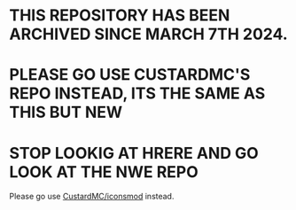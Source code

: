 # THIS REPOSITORY HAS BEEN ARCHIVED SINCE MARCH 7TH 2024.
# PLEASE GO USE CUSTARDMC'S REPO INSTEAD, ITS THE SAME AS THIS BUT NEW
# STOP LOOKIG AT HRERE AND GO LOOK AT THE NWE REPO

Please go use [CustardMC/iconsmod](https://github.com/custardmc/iconsmod) instead.




<!--
# Icon Items
This mod adds icons and logos from various websites and projects in item form into the game.
~~There's also some bribery item~~
These are all the icon items in a (messy) dropped form
<img src="https://github.com/blryface/icon-items/blob/main/misc/assets-for-description/iconitemsthing.gif?raw=true" alt="Drops" width="854" height="480">
These are all items in a nice little grid
<img src="https://github.com/blryface/icon-items/blob/main/misc/assets-for-description/iconitemsthing.png?raw=true" alt="Jade is Missing" width="854" height="480">
## Go download [Gay Minecraft](https://pridecraft.gay/) (real)
Have you ever thought that your game is too boring and straight? Well, that's no more! Get [Pridepack](https://pridecraft.gay/pridepack) *(or  [it's variations](https://git.pridecraft.gay))* today!
<img src="https://pridecraft.gay/assets/img/biis-lossy.avif" alt="Biis" width="854" height="480">   -->
